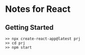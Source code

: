 # Notes for React

## Getting Started
```
>> npx create-react-app@latest prj
>> cd prj
>> npm start
```

